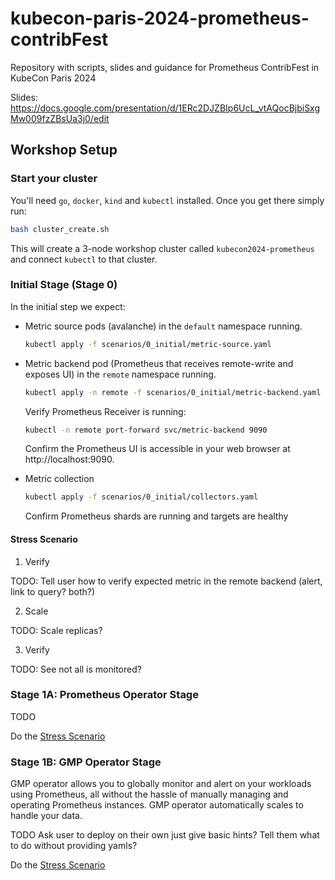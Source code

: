 # kubecon-paris-2024-prometheus-contribFest

Repository with scripts, slides and guidance for Prometheus ContribFest in KubeCon Paris 2024

Slides: https://docs.google.com/presentation/d/1ERc2DJZBIp6UcL_vtAQocBjbiSxgMw009fzZBsUa3j0/edit

## Workshop Setup

### Start your cluster

You'll need `go`, `docker`, `kind` and `kubectl` installed. Once you get there simply
run:

```sh 
bash cluster_create.sh
```

This will create a 3-node workshop cluster called `kubecon2024-prometheus` and connect `kubectl` to that cluster.

### Initial Stage (Stage 0)

In the initial step we expect:

* Metric source pods (avalanche) in the `default` namespace running.

  ```bash
  kubectl apply -f scenarios/0_initial/metric-source.yaml
  ```

* Metric backend pod (Prometheus that receives remote-write and exposes UI) in the `remote` namespace running.

  ```bash
  kubectl apply -n remote -f scenarios/0_initial/metric-backend.yaml
  ```

  Verify Prometheus Receiver is running:
  
  ```bash
  kubectl -n remote port-forward svc/metric-backend 9090
  ```
  
  Confirm the Prometheus UI is accessible in your web browser at http://localhost:9090.

* Metric collection

  ```bash
  kubectl apply -f scenarios/0_initial/collectors.yaml
  ```

  Confirm Prometheus shards are running and targets are healthy
  

#### Stress Scenario

1. Verify

TODO: Tell user how to verify expected metric in the remote backend (alert, link to query? both?)

2. Scale

TODO: Scale replicas?

3. Verify
   
TODO: See not all is monitored?

### Stage 1A: Prometheus Operator Stage

TODO

Do the [Stress Scenario](#stress-scenario)

### Stage 1B: GMP Operator Stage

GMP operator allows you to globally monitor and alert on your workloads using Prometheus,
all without the hassle of manually managing and operating Prometheus instances. GMP operator automatically scales to handle your data.

TODO Ask user to deploy on their own just give basic hints? Tell them what to do without providing yamls?

Do the [Stress Scenario](#stress-scenario)

